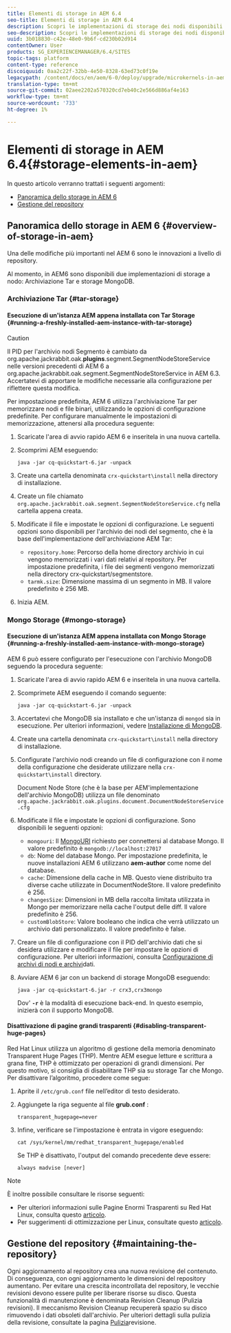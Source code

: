 ```yaml
---
title: Elementi di storage in AEM 6.4
seo-title: Elementi di storage in AEM 6.4
description: Scopri le implementazioni di storage dei nodi disponibili in AEM 6.4 e come mantenere l'archivio.
seo-description: Scopri le implementazioni di storage dei nodi disponibili in AEM 6.4 e come mantenere l'archivio.
uuid: 3b018830-c42e-48e0-9b6f-cd230b02d914
contentOwner: User
products: SG_EXPERIENCEMANAGER/6.4/SITES
topic-tags: platform
content-type: reference
discoiquuid: 0aa2c22f-32bb-4e50-8328-63ed73c0f19e
legacypath: /content/docs/en/aem/6-0/deploy/upgrade/microkernels-in-aem-6-0
translation-type: tm+mt
source-git-commit: 02aee2202a570320cd7eb40c2e566d886af4e163
workflow-type: tm+mt
source-wordcount: '733'
ht-degree: 1%

---
```



# Elementi di storage in AEM 6.4{#storage-elements-in-aem}

In questo articolo verranno trattati i seguenti argomenti:

* [Panoramica dello storage in AEM 6](/help/sites-deploying/storage-elements-in-aem-6.md#overview-of-storage-in-aem)
* [Gestione del repository](/help/sites-deploying/storage-elements-in-aem-6.md#maintaining-the-repository)

## Panoramica dello storage in AEM 6 {#overview-of-storage-in-aem}

Una delle modifiche più importanti nel AEM 6 sono le innovazioni a livello di repository.

Al momento, in AEM6 sono disponibili due implementazioni di storage a nodo: Archiviazione Tar e storage MongoDB.

### Archiviazione Tar {#tar-storage}

#### Esecuzione di un&#39;istanza AEM appena installata con Tar Storage {#running-a-freshly-installed-aem-instance-with-tar-storage}

>[!CAUTION]
>
>Il PID per l&#39;archivio nodi Segmento è cambiato da org.apache.jackrabbit.oak.**plugins**.segment.SegmentNodeStoreService nelle versioni precedenti di AEM 6 a org.apache.jackrabbit.oak.segment.SegmentNodeStoreService in AEM 6.3. Accertatevi di apportare le modifiche necessarie alla configurazione per riflettere questa modifica.

Per impostazione predefinita, AEM 6 utilizza l&#39;archiviazione Tar per memorizzare nodi e file binari, utilizzando le opzioni di configurazione predefinite. Per configurare manualmente le impostazioni di memorizzazione, attenersi alla procedura seguente:

1. Scaricate l&#39;area di avvio rapido AEM 6 e inseritela in una nuova cartella.
1. Scomprimi AEM eseguendo:

   `java -jar cq-quickstart-6.jar -unpack`

1. Create una cartella denominata `crx-quickstart\install` nella directory di installazione.

1. Create un file chiamato `org.apache.jackrabbit.oak.segment.SegmentNodeStoreService.cfg` nella cartella appena creata.

1. Modificate il file e impostate le opzioni di configurazione. Le seguenti opzioni sono disponibili per l&#39;archivio dei nodi del segmento, che è la base dell&#39;implementazione dell&#39;archiviazione AEM Tar:

   * `repository.home`: Percorso della home directory archivio in cui vengono memorizzati i vari dati relativi al repository. Per impostazione predefinita, i file dei segmenti vengono memorizzati nella directory crx-quickstart/segmentstore.
   * `tarmk.size`: Dimensione massima di un segmento in MB. Il valore predefinito è 256 MB.

1. Inizia AEM.

### Mongo Storage {#mongo-storage}

#### Esecuzione di un&#39;istanza AEM appena installata con Mongo Storage {#running-a-freshly-installed-aem-instance-with-mongo-storage}

AEM 6 può essere configurato per l&#39;esecuzione con l&#39;archivio MongoDB seguendo la procedura seguente:

1. Scaricate l&#39;area di avvio rapido AEM 6 e inseritela in una nuova cartella.
1. Scomprimete AEM eseguendo il comando seguente:

   `java -jar cq-quickstart-6.jar -unpack`

1. Accertatevi che MongoDB sia installato e che un&#39;istanza di `mongod` sia in esecuzione. Per ulteriori informazioni, vedere [Installazione di MongoDB](https://docs.mongodb.org/manual/installation/).
1. Create una cartella denominata `crx-quickstart\install` nella directory di installazione.
1. Configurate l&#39;archivio nodi creando un file di configurazione con il nome della configurazione che desiderate utilizzare nella `crx-quickstart\install` directory.

   Document Node Store (che è la base per AEM&#39;implementazione dell&#39;archivio MongoDB) utilizza un file denominato `org.apache.jackrabbit.oak.plugins.document.DocumentNodeStoreService.cfg`

1. Modificate il file e impostate le opzioni di configurazione. Sono disponibili le seguenti opzioni:

   * `mongouri`: Il [MongoURI](https://docs.mongodb.org/manual/reference/connection-string/) richiesto per connettersi al database Mongo. Il valore predefinito è `mongodb://localhost:27017`
   * `db`: Nome del database Mongo. Per impostazione predefinita, le nuove installazioni AEM 6 utilizzano **aem-author** come nome del database.
   * `cache`: Dimensione della cache in MB. Questo viene distribuito tra diverse cache utilizzate in DocumentNodeStore. Il valore predefinito è 256.
   * `changesSize`: Dimensioni in MB della raccolta limitata utilizzata in Mongo per memorizzare nella cache l&#39;output delle diff. Il valore predefinito è 256.
   * `customBlobStore`: Valore booleano che indica che verrà utilizzato un archivio dati personalizzato. Il valore predefinito è false.

1. Creare un file di configurazione con il PID dell&#39;archivio dati che si desidera utilizzare e modificare il file per impostare le opzioni di configurazione. Per ulteriori informazioni, consulta [Configurazione di archivi di nodi e archivi](/help/sites-deploying/data-store-config.md)dati.

1. Avviare AEM 6 jar con un backend di storage MongoDB eseguendo:

   ```shell
   java -jar cq-quickstart-6.jar -r crx3,crx3mongo
   ```

   Dov&#39; **`-r`** è la modalità di esecuzione back-end. In questo esempio, inizierà con il supporto MongoDB.

#### Disattivazione di pagine grandi trasparenti {#disabling-transparent-huge-pages}

Red Hat Linux utilizza un algoritmo di gestione della memoria denominato Transparent Huge Pages (THP). Mentre AEM esegue letture e scrittura a grana fine, THP è ottimizzato per operazioni di grandi dimensioni. Per questo motivo, si consiglia di disabilitare THP sia su storage Tar che Mongo. Per disattivare l’algoritmo, procedere come segue:

1. Aprite il `/etc/grub.conf` file nell’editor di testo desiderato.
1. Aggiungete la riga seguente al file **grub.conf** :

   ```
   transparent_hugepage=never
   ```

1. Infine, verificare se l&#39;impostazione è entrata in vigore eseguendo:

   ```
   cat /sys/kernel/mm/redhat_transparent_hugepage/enabled
   ```

   Se THP è disattivato, l&#39;output del comando precedente deve essere:

   ```
   always madvise [never]
   ```

>[!NOTE]
>
>È inoltre possibile consultare le risorse seguenti:
>
>* Per ulteriori informazioni sulle Pagine Enormi Trasparenti su Red Hat Linux, consulta questo [articolo](https://access.redhat.com/solutions/46111).
>* Per suggerimenti di ottimizzazione per Linux, consultate questo [articolo](https://helpx.adobe.com/experience-manager/kb/performance-tuning-tips.html).

>



## Gestione del repository {#maintaining-the-repository}

Ogni aggiornamento al repository crea una nuova revisione del contenuto. Di conseguenza, con ogni aggiornamento le dimensioni del repository aumentano. Per evitare una crescita incontrollata del repository, le vecchie revisioni devono essere pulite per liberare risorse su disco. Questa funzionalità di manutenzione è denominata Revision Cleanup (Pulizia revisioni). Il meccanismo Revision Cleanup recupererà spazio su disco rimuovendo i dati obsoleti dall&#39;archivio. Per ulteriori dettagli sulla pulizia della revisione, consultate la pagina [Pulizia](/help/sites-deploying/revision-cleanup.md)revisione.

